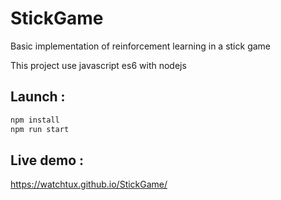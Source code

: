 # StickGame

Basic implementation of reinforcement learning in a stick game

This project use javascript es6 with nodejs

## Launch :
```bash
npm install
npm run start
```
## Live demo :
https://watchtux.github.io/StickGame/
